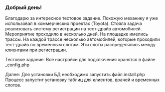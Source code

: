 ### Добрый день!
Благодарю за интересное тестовое задание.
Похожую механику я уже использовал в коммерческих проектах (Toyota).
Стояла задача реализовать систему регистрации на тест-драйв автомобилей.
Мероприятие проходило в несколько дней. На площадке имелись трассы. На каждой трассе несколько автомобилей, которые проходили тест-драйв по временным слотам.
Эти слоты распределялись между клиентами при регистрации.

Тестовое задание.
Все настройки для подключения хранятся в файле _config.php

Далее:
Для установки БД необходимо запустить файл install.php
Процесс запустит установку таблиц для клиентов, врачей и временных слотов.